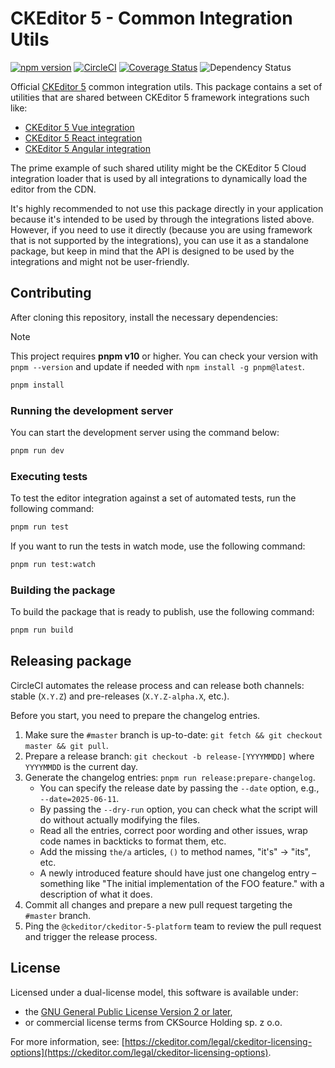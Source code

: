 # CKEditor 5 - Common Integration Utils

[![npm version](https://badge.fury.io/js/%40ckeditor%2Fckeditor5-integrations-common.svg)](https://www.npmjs.com/package/@ckeditor/ckeditor5-integrations-common)
[![CircleCI](https://circleci.com/gh/ckeditor/ckeditor5-integrations-common.svg?style=shield)](https://app.circleci.com/pipelines/github/ckeditor/ckeditor5-integrations-common?branch=master)
[![Coverage Status](https://coveralls.io/repos/github/ckeditor/ckeditor5-integrations-common/badge.svg?branch=master)](https://coveralls.io/github/ckeditor/ckeditor5-integrations-common?branch=master)
![Dependency Status](https://img.shields.io/librariesio/release/npm/@ckeditor/ckeditor5-integrations-common)

Official [CKEditor 5](https://ckeditor.com/ckeditor-5/) common integration utils. This package contains a set of utilities that are shared between CKEditor 5 framework integrations such like:

- [CKEditor 5 Vue integration](https://github.com/ckeditor/ckeditor5-vue)
- [CKEditor 5 React integration](https://github.com/ckeditor/ckeditor5-react)
- [CKEditor 5 Angular integration](https://github.com/ckeditor/ckeditor5-angular)

The prime example of such shared utility might be the CKEditor 5 Cloud integration loader that is used by all integrations to dynamically load the editor from the CDN.

It's highly recommended to not use this package directly in your application because it's intended to be used by through the integrations listed above. However, if you need to use it directly (because you are using framework that is not supported by the integrations), you can use it as a standalone package, but keep in mind that the API is designed to be used by the integrations and might not be user-friendly.

## Contributing

After cloning this repository, install the necessary dependencies:

> [!NOTE]
> This project requires **pnpm v10** or higher. You can check your version with `pnpm --version` and update if needed with `npm install -g pnpm@latest`.

```bash
pnpm install
```

### Running the development server

You can start the development server using the command below:

```bash
pnpm run dev
```

### Executing tests

To test the editor integration against a set of automated tests, run the following command:

```bash
pnpm run test
```

If you want to run the tests in watch mode, use the following command:

```bash
pnpm run test:watch
```

### Building the package

To build the package that is ready to publish, use the following command:

```bash
pnpm run build
```

## Releasing package

CircleCI automates the release process and can release both channels: stable (`X.Y.Z`) and pre-releases (`X.Y.Z-alpha.X`, etc.).

Before you start, you need to prepare the changelog entries.

1. Make sure the `#master` branch is up-to-date: `git fetch && git checkout master && git pull`.
1. Prepare a release branch: `git checkout -b release-[YYYYMMDD]` where `YYYYMMDD` is the current day.
1. Generate the changelog entries: `pnpm run release:prepare-changelog`.
	* You can specify the release date by passing the `--date` option, e.g., `--date=2025-06-11`.
	* By passing the `--dry-run` option, you can check what the script will do without actually modifying the files.
	* Read all the entries, correct poor wording and other issues, wrap code names in backticks to format them, etc.
	* Add the missing `the/a` articles, `()` to method names, "it's" -> "its", etc.
	* A newly introduced feature should have just one changelog entry – something like "The initial implementation of the FOO feature." with a description of what it does.
1. Commit all changes and prepare a new pull request targeting the `#master` branch.
1. Ping the `@ckeditor/ckeditor-5-platform` team to review the pull request and trigger the release process.

## License

Licensed under a dual-license model, this software is available under:

* the [GNU General Public License Version 2 or later](http://www.gnu.org/licenses/gpl.html),
* or commercial license terms from CKSource Holding sp. z o.o.

For more information, see: [https://ckeditor.com/legal/ckeditor-licensing-options](https://ckeditor.com/legal/ckeditor-licensing-options).
